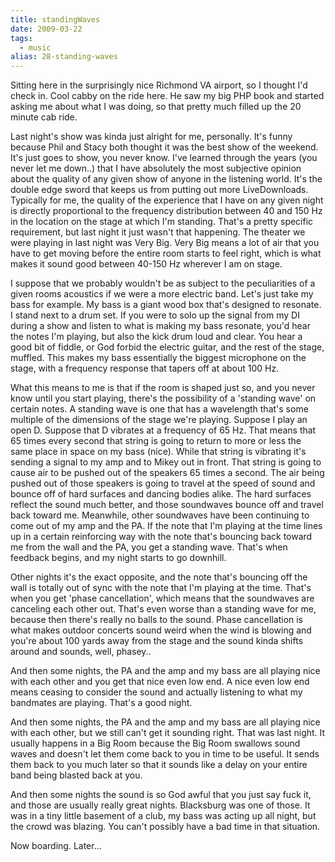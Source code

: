 ```yaml
---
title: standingWaves
date: 2009-03-22
tags: 
  - music
alias: 28-standing-waves
---
```


Sitting here in the surprisingly nice Richmond VA airport, so I thought I'd check in. Cool cabby on the ride here. He saw my big PHP book and started asking me about what I was doing, so that pretty much filled up the 20 minute cab ride. 

Last night's show was kinda just alright for me, personally. It's funny because Phil and Stacy both thought it was the best show of the weekend. It's just goes to show, you never know. I've learned through the years (you never let me down..) that I have absolutely the most subjective opinion about the quality of any given show of anyone in the listening world. It's the double edge sword that keeps us from putting out more LiveDownloads. Typically for me, the quality of the experience that I have on any given night is directly proportional to the frequency distribution between 40 and 150 Hz in the location on the stage at which I'm standing. That's a pretty specific requirement, but last night it just wasn't that happening. The theater we were playing in last night was Very Big. Very Big means a lot of air that you have to get moving before the entire room starts to feel right, which is what makes it sound good between 40-150 Hz wherever I am on stage. 

I suppose that we probably wouldn't be as subject to the peculiarities of a given rooms acoustics if we were a more electric band. Let's just take my bass for example. My bass is a giant wood box that's designed to resonate. I stand next to a drum set. If you were to solo up the signal from my DI during a show and listen to what is making my bass resonate, you'd hear the notes I'm playing, but also the kick drum loud and clear. You hear a good bit of fiddle, or God forbid the electric guitar, and the rest of the stage, muffled. This makes my bass essentially the biggest microphone on the stage, with a frequency response that tapers off at about 100 Hz.

What this means to me is that if the room is shaped just so, and you never know until you start playing, there's the possibility of a 'standing wave' on certain notes. A standing wave is one that has a wavelength that's some multiple of the dimensions of the stage we're playing. Suppose I play an open D. Suppose that D vibrates at a frequency of 65 Hz. That means that 65 times every second that string is going to return to more or less the same place in space on my bass (nice). While that string is vibrating it's sending a signal to my amp and to Mikey out in front. That string is going to cause air to be pushed out of the speakers 65 times a second. The air being pushed out of those speakers is going to travel at the speed of sound and bounce off of hard surfaces and dancing bodies alike. The hard surfaces reflect the sound much better, and those soundwaves bounce off and travel back toward me. Meanwhile, other soundwaves have been continuing to come out of my amp and the PA. If the note that I'm playing at the time lines up in a certain reinforcing way with the note that's bouncing back toward me from the wall and the PA, you get a standing wave. That's when feedback begins, and my night starts to go downhill.

Other nights it's the exact opposite, and the note that's bouncing off the wall is totally out of sync with the note that I'm playing at the time. That's when you get 'phase cancellation', which means that the soundwaves are canceling each other out. That's even worse than a standing wave for me, because then there's really no balls to the sound. Phase cancellation is what makes outdoor concerts sound weird when the wind is blowing and you're about 100 yards away from the stage and the sound kinda shifts around and sounds, well, phasey..

And then some nights, the PA and the amp and my bass are all playing nice with each other and you get that nice even low end. A nice even low end means ceasing to consider the sound and actually listening to what my bandmates are playing. That's a good night.

And then some nights, the PA and the amp and my bass are all playing nice with each other, but we still can't get it sounding right. That was last night. It usually happens in a Big Room because the Big Room swallows sound waves and doesn't let them come back to you in time to be useful. It sends them back to you much later so that it sounds like a delay on your entire band being blasted back at you.

And then some nights the sound is so God awful that you just say fuck it, and those are usually really great nights. Blacksburg was one of those. It was in a tiny little basement of a club, my bass was acting up all night, but the crowd was blazing. You can't possibly have a bad time in that situation.

Now boarding. Later...